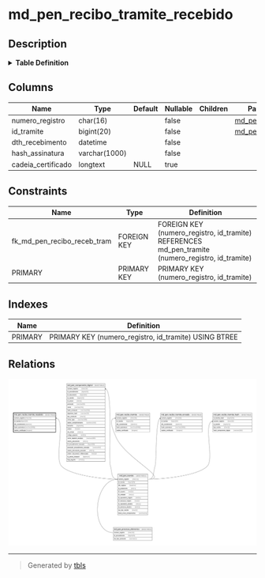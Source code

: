 # md_pen_recibo_tramite_recebido

## Description

<details>
<summary><strong>Table Definition</strong></summary>

```sql
CREATE TABLE `md_pen_recibo_tramite_recebido` (
  `numero_registro` char(16) NOT NULL,
  `id_tramite` bigint(20) NOT NULL,
  `dth_recebimento` datetime NOT NULL,
  `hash_assinatura` varchar(1000) NOT NULL,
  `cadeia_certificado` longtext DEFAULT NULL,
  PRIMARY KEY (`numero_registro`,`id_tramite`),
  CONSTRAINT `fk_md_pen_recibo_receb_tram` FOREIGN KEY (`numero_registro`, `id_tramite`) REFERENCES `md_pen_tramite` (`numero_registro`, `id_tramite`)
) ENGINE=InnoDB DEFAULT CHARSET=latin1 COLLATE=latin1_swedish_ci
```

</details>

## Columns

| Name | Type | Default | Nullable | Children | Parents | Comment |
| ---- | ---- | ------- | -------- | -------- | ------- | ------- |
| numero_registro | char(16) |  | false |  | [md_pen_tramite](md_pen_tramite.md) |  |
| id_tramite | bigint(20) |  | false |  | [md_pen_tramite](md_pen_tramite.md) |  |
| dth_recebimento | datetime |  | false |  |  |  |
| hash_assinatura | varchar(1000) |  | false |  |  |  |
| cadeia_certificado | longtext | NULL | true |  |  |  |

## Constraints

| Name | Type | Definition |
| ---- | ---- | ---------- |
| fk_md_pen_recibo_receb_tram | FOREIGN KEY | FOREIGN KEY (numero_registro, id_tramite) REFERENCES md_pen_tramite (numero_registro, id_tramite) |
| PRIMARY | PRIMARY KEY | PRIMARY KEY (numero_registro, id_tramite) |

## Indexes

| Name | Definition |
| ---- | ---------- |
| PRIMARY | PRIMARY KEY (numero_registro, id_tramite) USING BTREE |

## Relations

![er](md_pen_recibo_tramite_recebido.svg)

---

> Generated by [tbls](https://github.com/k1LoW/tbls)
